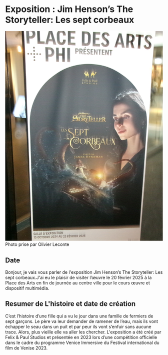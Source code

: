 # Exposition :  Jim Henson’s The Storyteller: Les sept corbeaux 
![photo](Media/titre_les_sept_corbeaux_L_O_L.png)
Photo prise par Olivier Leconte

## Date 

Bonjour, je vais vous parler de l'exposition Jim Henson’s The Storyteller: Les sept corbeaux.J'ai eu le
plaisir de visiter l’œuvre le 20 février 2025 à la Place des Arts en fin de journée au centre ville pour
le cours œuvre et dispositif multimédia.


## Resumer de L'histoire et date de création

C’est l’histoire d’une fille qui a vu le jour dans une famille de fermiers de sept garçons. Le père va leur demander de ramener de l’eau, mais ils vont échapper le seau dans un puit et par peur ils vont s’enfuir 
sans aucune trace. Alors, plus vieille elle va aller les chercher. L'exposition a été créé par Felix & Paul Studios et présentée en 2023 lors d’une compétition officielle dans le cadre du programme Venice Immersive du Festival international du film de Venise 2023.

